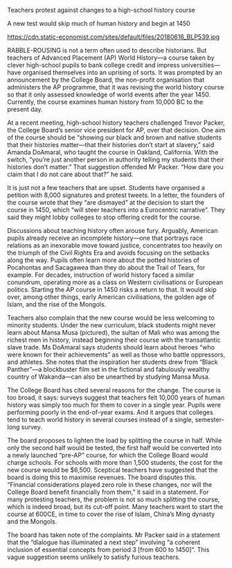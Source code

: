 Teachers protest against changes to a high-school history course

A new test would skip much of human history and begin at 1450

https://cdn.static-economist.com/sites/default/files/20180616_BLP539.jpg

RABBLE-ROUSING is not a term often used to describe historians. But teachers of Advanced Placement (AP) World History—a course taken by clever high-school pupils to bank college credit and impress universities—have organised themselves into an uprising of sorts. It was prompted by an announcement by the College Board, the non-profit organisation that administers the AP programme, that it was revising the world history course so that it only assessed knowledge of world events after the year 1450. Currently, the course examines human history from 10,000 BC to the present day.

At a recent meeting, high-school history teachers challenged Trevor Packer, the College Board’s senior vice president for AP, over that decision. One aim of the course should be “showing our black and brown and native students that their histories matter—that their histories don’t start at slavery,” said Amanda DoAmaral, who taught the course in Oakland, California. With the switch, “you’re just another person in authority telling my students that their histories don’t matter.” That suggestion offended Mr Packer. “How dare you claim that I do not care about that?” he said.

It is just not a few teachers that are upset. Students have organised a petition with 8,000 signatures and protest tweets. In a letter, the founders of the course wrote that they “are dismayed” at the decision to start the course in 1450, which “will steer teachers into a Eurocentric narrative”. They said they might lobby colleges to stop offering credit for the course.

Discussions about teaching history often arouse fury. Arguably, American pupils already receive an incomplete history—one that portrays race relations as an inexorable move toward justice, concentrates too heavily on the triumph of the Civil Rights Era and avoids focusing on the setbacks along the way. Pupils often learn more about the potted histories of Pocahontas and Sacagawea than they do about the Trail of Tears, for example. For decades, instruction of world history faced a similar conundrum, operating more as a class on Western civilisations or European politics. Starting the AP course in 1450 risks a return to that. It would skip over, among other things, early American civilisations, the golden age of Islam, and the rise of the Mongols.

Teachers also complain that the new course would be less welcoming to minority students. Under the new curriculum, black students might never learn about Mansa Musa (pictured), the sultan of Mali who was among the richest men in history, instead beginning their course with the transatlantic slave trade. Ms DoAmaral says students should learn about heroes “who were known for their achievements” as well as those who battle oppressors, and athletes. She notes that the inspiration her students drew from “Black Panther”—a blockbuster film set in the fictional and fabulously wealthy country of Wakanda—can also be unearthed by studying Mansa Musa. 

The College Board has cited several reasons for the change. The course is too broad, it says: surveys suggest that teachers felt 10,000 years of human history was simply too much for them to cover in a single year. Pupils were performing poorly in the end-of-year exams. And it argues that colleges tend to teach world history in several courses instead of a single, semester-long survey. 

The board proposes to lighten the load by splitting the course in half. While only the second half would be tested, the first half would be converted into a newly launched “pre-AP” course, for which the College Board would charge schools. For schools with more than 1,500 students, the cost for the new course would be $6,500. Sceptical teachers have suggested that the board is doing this to maximise revenues. The board disputes this. “Financial considerations played zero role in these changes, nor will the College Board benefit financially from them,” it said in a statement. For many protesting teachers, the problem is not so much splitting the course, which is indeed broad, but its cut-off point. Many teachers want to start the course at 600CE, in time to cover the rise of Islam, China’s Ming dynasty and the Mongols.

The board has taken note of the complaints. Mr Packer said in a statement that the “dialogue has illuminated a next step” involving “a coherent inclusion of essential concepts from period 3 [from 600 to 1450]“. This vague suggestion seems unlikely to satisfy furious teachers.